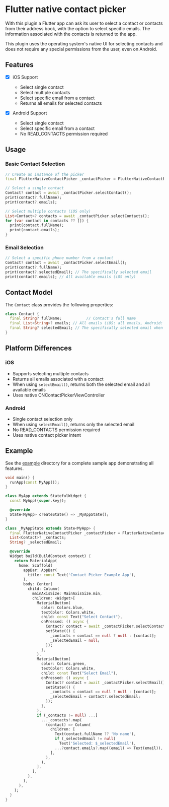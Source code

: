 # Flutter native contact picker

With this plugin a Flutter app can ask its user to select a contact or contacts from their address book, with the option to select specific emails. The information associated with the contacts is returned to the app.

This plugin uses the operating system's native UI for selecting contacts and does not require any special permissions from the user, even on Android.

## Features

- [x] iOS Support
  - Select single contact
  - Select multiple contacts
  - Select specific email from a contact
  - Returns all emails for selected contacts

- [x] Android Support
  - Select single contact
  - Select specific email from a contact
  - No READ_CONTACTS permission required

## Usage

### Basic Contact Selection

```dart
// Create an instance of the picker
final FlutterNativeContactPicker _contactPicker = FlutterNativeContactPicker();

// Select a single contact
Contact? contact = await _contactPicker.selectContact();
print(contact?.fullName);
print(contact?.emails);

// Select multiple contacts (iOS only)
List<Contact>? contacts = await _contactPicker.selectContacts();
for (var contact in contacts ?? []) {
  print(contact.fullName);
  print(contact.emails);
}
```

### Email Selection

```dart
// Select a specific phone number from a contact
Contact? contact = await _contactPicker.selectEmail();
print(contact?.fullName);
print(contact?.selectedEmail); // The specifically selected email
print(contact?.emails); // All available emails (iOS only)
```

## Contact Model

The `Contact` class provides the following properties:

```dart
class Contact {
  final String? fullName;           // Contact's full name
  final List<String>? emails; // All emails (iOS: all emails, Android: selected email only)
  final String? selectedEmail; // The specifically selected email when using selectEmail()
}
```

## Platform Differences

### iOS

- Supports selecting multiple contacts
- Returns all emails associated with a contact
- When using `selectEmail()`, returns both the selected email and all available emails
- Uses native CNContactPickerViewController

### Android

- Single contact selection only
- When using `selectEmail()`, returns only the selected email
- No READ_CONTACTS permission required
- Uses native contact picker intent

## Example

See the [example](example) directory for a complete sample app demonstrating all features.

```dart
void main() {
  runApp(const MyApp());
}

class MyApp extends StatefulWidget {
  const MyApp({super.key});

  @override
  State<MyApp> createState() => _MyAppState();
}

class _MyAppState extends State<MyApp> {
  final FlutterNativeContactPicker _contactPicker = FlutterNativeContactPicker();
  List<Contact>? _contacts;
  String? _selectedEmail;

  @override
  Widget build(BuildContext context) {
    return MaterialApp(
      home: Scaffold(
        appBar: AppBar(
          title: const Text('Contact Picker Example App'),
        ),
        body: Center(
          child: Column(
            mainAxisSize: MainAxisSize.min,
            children: <Widget>[
              MaterialButton(
                color: Colors.blue,
                textColor: Colors.white,
                child: const Text("Select Contact"),
                onPressed: () async {
                  Contact? contact = await _contactPicker.selectContact();
                  setState(() {
                    _contacts = contact == null ? null : [contact];
                    _selectedEmail = null;
                  });
                },
              ),
              MaterialButton(
                color: Colors.green,
                textColor: Colors.white,
                child: const Text("Select Email"),
                onPressed: () async {
                  Contact? contact = await _contactPicker.selectEmail();
                  setState(() {
                    _contacts = contact == null ? null : [contact];
                    _selectedEmail = contact?.selectedEmail;
                  });
                },
              ),
              if (_contacts != null) ...[
                ..._contacts!.map(
                  (contact) => Column(
                    children: [
                      Text(contact.fullName ?? 'No name'),
                      if (_selectedEmail != null)
                        Text('Selected: $_selectedEmail'),
                      ...?contact.emails?.map((email) => Text(email)),
                    ],
                  ),
                ),
              ],
            ],
          ),
        ),
      ),
    );
  }
}
```
